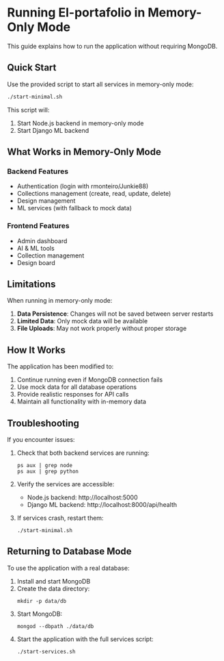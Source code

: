 # Running El-portafolio in Memory-Only Mode

This guide explains how to run the application without requiring MongoDB.

## Quick Start

Use the provided script to start all services in memory-only mode:

```bash
./start-minimal.sh
```

This script will:
1. Start Node.js backend in memory-only mode
2. Start Django ML backend

## What Works in Memory-Only Mode

### Backend Features
- Authentication (login with rmonteiro/Junkie88)
- Collections management (create, read, update, delete)
- Design management
- ML services (with fallback to mock data)

### Frontend Features
- Admin dashboard
- AI & ML tools
- Collection management
- Design board

## Limitations

When running in memory-only mode:

1. **Data Persistence**: Changes will not be saved between server restarts
2. **Limited Data**: Only mock data will be available
3. **File Uploads**: May not work properly without proper storage

## How It Works

The application has been modified to:

1. Continue running even if MongoDB connection fails
2. Use mock data for all database operations
3. Provide realistic responses for API calls
4. Maintain all functionality with in-memory data

## Troubleshooting

If you encounter issues:

1. Check that both backend services are running:
   ```
   ps aux | grep node
   ps aux | grep python
   ```

2. Verify the services are accessible:
   - Node.js backend: http://localhost:5000
   - Django ML backend: http://localhost:8000/api/health

3. If services crash, restart them:
   ```
   ./start-minimal.sh
   ```

## Returning to Database Mode

To use the application with a real database:

1. Install and start MongoDB
2. Create the data directory:
   ```
   mkdir -p data/db
   ```
3. Start MongoDB:
   ```
   mongod --dbpath ./data/db
   ```
4. Start the application with the full services script:
   ```
   ./start-services.sh
   ```